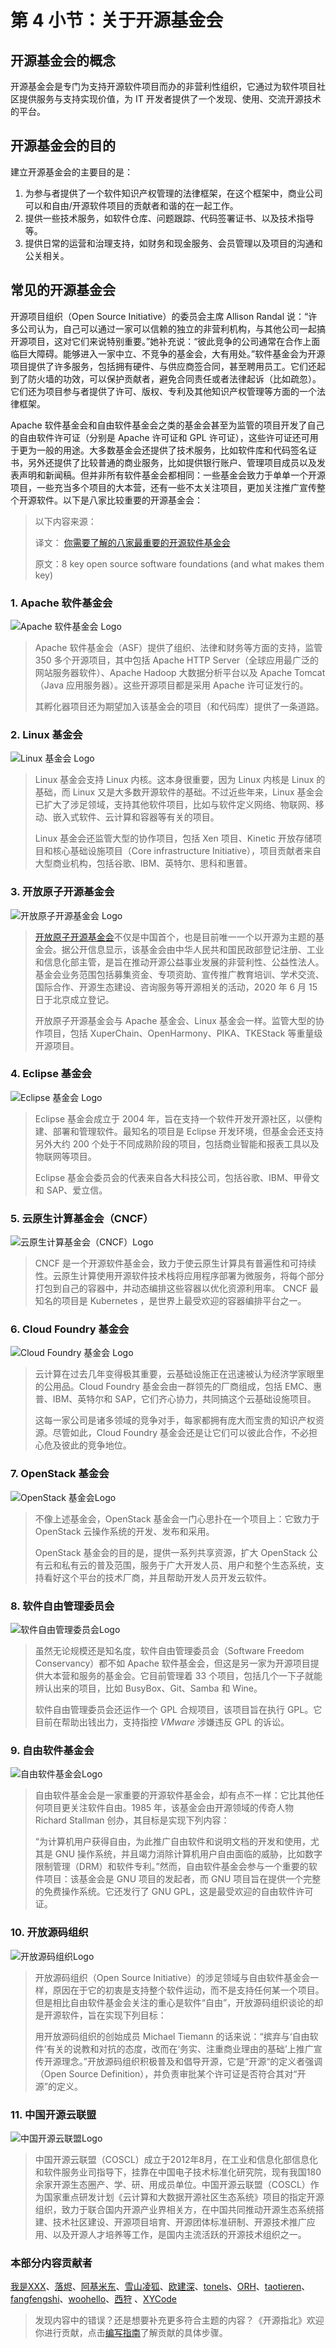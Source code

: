 # 第 4 小节：关于开源基金会

## 开源基金会的概念

开源基金会是专门为支持开源软件项目而办的非营利性组织，它通过为软件项目社区提供服务与支持实现价值，为 IT 开发者提供了一个发现、使用、交流开源技术的平台。

## 开源基金会的目的

建立开源基金会的主要目的是：

1. 为参与者提供了一个软件知识产权管理的法律框架，在这个框架中，商业公司可以和自由/开源软件项目的贡献者和谐的在一起工作。
2. 提供一些技术服务，如软件仓库、问题跟踪、代码签署证书、以及技术指导等。
3. 提供日常的运营和治理支持，如财务和现金服务、会员管理以及项目的沟通和公关相关。

## 常见的开源基金会

开源项目组织（Open Source Initiative）的委员会主席 Allison Randal 说：“许多公司认为，自己可以通过一家可以信赖的独立的非营利机构，与其他公司一起搞开源项目，这对它们来说特别重要。”她补充说：“彼此竞争的公司通常在合作上面临巨大障碍。能够进入一家中立、不竞争的基金会，大有用处。”软件基金会为开源项目提供了许多服务，包括拥有硬件、与供应商签合同，甚至聘用员工。它们还起到了防火墙的功效，可以保护贡献者，避免合同责任或者法律起诉（比如疏忽）。它们还为项目参与者提供了许可、版权、专利及其他知识产权管理等方面的一个法律框架。

Apache 软件基金会和自由软件基金会之类的基金会甚至为监管的项目开发了自己的自由软件许可证（分别是 Apache 许可证和 GPL 许可证），这些许可证还可用于更为一般的用途。大多数基金会还提供了技术服务，比如软件库和代码签名证书，另外还提供了比较普通的商业服务，比如提供银行账户、管理项目成员以及发表声明和新闻稿。但并非所有软件基金会都相同：一些基金会致力于单单一个开源项目，一些充当多个项目的大本营，还有一些不太关注项目，更加关注推广宣传整个开源软件。以下是八家比较重要的开源基金会：

> 以下内容来源：
>
> 译文： [你需要了解的八家最重要的开源软件基金会](https://www.linuxidc.com/Linux/2015-09/123217.htm) 
>
> 原文：8 key open source software foundations (and what makes them key)

### 1. Apache 软件基金会

![Apache 软件基金会 Logo](https://images.gitee.com/uploads/images/2020/1204/184105_3963f1ac_5406987.jpeg "1.jpeg")

> Apache 软件基金会（ASF）提供了组织、法律和财务等方面的支持，监管 350 多个开源项目，其中包括 Apache HTTP Server（全球应用最广泛的网站服务器软件）、Apache Hadoop 大数据分析平台以及 Apache Tomcat（Java 应用服务器）。这些开源项目都是采用 Apache 许可证发行的。
>
> 其孵化器项目还为期望加入该基金会的项目（和代码库）提供了一条道路。

### 2. Linux 基金会

![Linux 基金会 Logo](https://images.gitee.com/uploads/images/2020/1204/190041_d97025e2_5694891.png "屏幕截图.png")

> Linux 基金会支持 Linux 内核。这本身很重要，因为 Linux 内核是 Linux 的基础，而 Linux 又是大多数开源软件的基础。不过近些年来，Linux 基金会已扩大了涉足领域，支持其他软件项目，比如与软件定义网络、物联网、移动、嵌入式软件、云计算和容器等有关的项目。
>
> Linux 基金会还监管大型的协作项目，包括 Xen 项目、Kinetic 开放存储项目和核心基础设施项目（Core infrastructure Initiative），项目贡献者来自大型商业机构，包括谷歌、IBM、英特尔、思科和惠普。

### 3. 开放原子开源基金会

![开放原子开源基金会 Logo](https://images.gitee.com/uploads/images/2020/1204/190225_2ad60ba9_5694891.png "屏幕截图.png")

> [开放原子开源基金会](https://www.openatom.org/)不仅是中国首个，也是目前唯一一个以开源为主题的基金会。据公开信息显示，该基金会由中华人民共和国民政部登记注册、工业和信息化部主管，是旨在推动开源公益事业发展的非营利性、公益性法人。 基金会业务范围包括募集资金、专项资助、宣传推广教育培训、学术交流、国际合作、开源生态建设、咨询服务等开源相关的活动，2020 年 6 月 15 日于北京成立登记。
>
> 开放原子开源基金会与 Apache 基金会、Linux 基金会一样。监管大型的协作项目，包括 XuperChain、OpenHarmony、PIKA、TKEStack 等重量级开源项目。

### 4. Eclipse 基金会

![Eclipse 基金会 Logo](https://images.gitee.com/uploads/images/2020/1204/184138_28edf92b_5406987.jpeg "3.jpeg")

> Eclipse 基金会成立于 2004 年，旨在支持一个软件开发开源社区，以便构建、部署和管理软件。最知名的项目是 Eclipse 开发环境，但基金会还支持另外大约 200 个处于不同成熟阶段的项目，包括商业智能和报表工具以及物联网等项目。
>         
> Eclipse 基金会委员会的代表来自各大科技公司，包括谷歌、IBM、甲骨文和 SAP、爱立信。
>

### 5. 云原生计算基金会（CNCF）

![云原生计算基金会（CNCF）Logo](https://images.gitee.com/uploads/images/2020/1204/185019_43cb87e5_5406987.png "CNCF.png")

> CNCF 是一个开源软件基金会，致力于使云原生计算具有普遍性和可持续性。云原生计算使用开源软件技术栈将应用程序部署为微服务，将每个部分打包到自己的容器中，并动态编排这些容器以优化资源利用率。 CNCF 最知名的项目是 Kubernetes ，是世界上最受欢迎的容器编排平台之一。

### 6. Cloud Foundry 基金会

![Cloud Foundry 基金会 Logo](https://images.gitee.com/uploads/images/2020/1204/185648_79e99440_5406987.jpeg "5.jpeg")

> 云计算在过去几年变得极其重要，云基础设施正在迅速被认为经济学家眼里的公用品。Cloud Foundry 基金会由一群领先的厂商组成，包括 EMC、惠普、IBM、英特尔和 SAP，它们齐心协力，共同搞这个云基础设施项目。
>
> 这每一家公司是诸多领域的竞争对手，每家都拥有庞大而宝贵的知识产权资源。尽管如此，Cloud Foundry 基金会还是让它们可以彼此合作，不必担心危及彼此的竞争地位。

### 7. OpenStack 基金会

![OpenStack 基金会Logo](https://images.gitee.com/uploads/images/2020/1204/185706_6c3d4653_5406987.jpeg "6.jpeg")

> 不像上述基金会，OpenStack 基金会一门心思扑在一个项目上：它致力于 OpenStack 云操作系统的开发、发布和采用。
>
> OpenStack 基金会的目的是，提供一系列共享资源，扩大 OpenStack 公有云和私有云的普及范围，服务于广大开发人员、用户和整个生态系统，支持看好这个平台的技术厂商，并且帮助开发人员开发云软件。

### 8. 软件自由管理委员会

![软件自由管理委员会Logo](https://images.gitee.com/uploads/images/2020/1204/185728_2a4fd21a_5406987.jpeg "7.jpeg")

> 虽然无论规模还是知名度，软件自由管理委员会（Software Freedom Conservancy）都不如 Apache 软件基金会，但这是另一家为开源项目提供大本营和服务的基金会。它目前管理着 33 个项目，包括几个一下子就能辨认出来的项目，比如 BusyBox、Git、Samba 和 Wine。
>
> 软件自由管理委员会还运作一个 GPL 合规项目，该项目旨在执行 GPL。它目前在帮助出钱出力，支持指控  *VMware*  涉嫌违反 GPL 的诉讼。

### 9. 自由软件基金会

![自由软件基金会Logo](https://images.gitee.com/uploads/images/2020/1204/185744_24f8e47b_5406987.jpeg "8.jpeg")

> 自由软件基金会是一家重要的开源软件基金会，却有点不一样：它比其他任何项目更关注软件自由。1985 年，该基金会由开源领域的传奇人物 Richard Stallman 创办，其目标是实现下列内容：
>
> “为计算机用户获得自由，为此推广自由软件和说明文档的开发和使用，尤其是 GNU 操作系统，并且竭力消除计算机用户自由面临的威胁，比如数字限制管理（DRM）和软件专利。”然而，自由软件基金会参与一个重要的软件项目：该基金会是 GNU 项目的发起者，而 GNU 项目旨在提供一个完整的免费操作系统。它还发行了 GNU GPL，这是最受欢迎的自由软件许可证。

### 10. 开放源码组织

![开放源码组织Logo](https://images.gitee.com/uploads/images/2020/1204/185756_8c42cddf_5406987.jpeg "9.jpeg")

> 开放源码组织（Open Source Initiative）的涉足领域与自由软件基金会一样，原因在于它的初衷是支持整个软件运动，而不是支持任何某一个项目。但是相比自由软件基金会关注的重心是软件“自由”，开放源码组织谈论的却是开源软件，旨在实现下列目标：
>
> 用开放源码组织的创始成员 Michael Tiemann 的话来说：“摈弃与‘自由软件’有关的说教和对抗的态度，改而在‘务实、注重商业理由的基础’上推广宣传开源理念。”开放源码组织积极普及和倡导开源，它是“开源“的定义者强调（Open Source Definition），并负责审批某个许可证是否符合其对“开源”的定义。

### 11. 中国开源云联盟

![中国开源云联盟Logo](https://images.gitee.com/uploads/images/2021/0116/140747_66a7c384_7799079.png "屏幕截图.png")

> 中国开源云联盟（COSCL）成立于2012年8月，在工业和信息化部信息化和软件服务业司指导下，挂靠在中国电子技术标准化研究院，现有我国180余家开源生态圈产、学、研、用成员单位。中国开源云联盟（COSCL）作为国家重点研发计划《云计算和大数据开源社区生态系统》项目的指定开源组织，致力于联合国内开源产业界相关方，在中国共同推动开源生态系统搭建、技术社区建设、开源项目培育、开源团体标准研制、开源技术推广应用、以及开源人才培养等工作，是国内主流活跃的开源技术组织之一。

### 本部分内容贡献者

[我是XXX](https://gitee.com/zzjzxq)、[落烬](https://gitee.com/yasuocyl)、[阿基米东](https://gitee.com/luhuadong)、[雪山凌狐](https://gitee.com/xueshanlinghu)、[欧建深](https://gitee.com/oujianshen)、[tonels](https://gitee.com/tonels)、[ORH](https://gitee.com/orh)、[taotieren](https://gitee.com/taotieren)、[fangfengshi](https://gitee.com/fangfengshi)、[woohello](https://gitee.com/woohello)、[西狩](https://gitee.com/lihuimingxs) 、[XYCode](https://gitee.com/XYCode-XYC)

> 发现内容中的错误？还是想要补充更多符合主题的内容？《开源指北》欢迎你进行贡献，点击[编写指南](./../编写指南.md)了解贡献的具体步骤。
